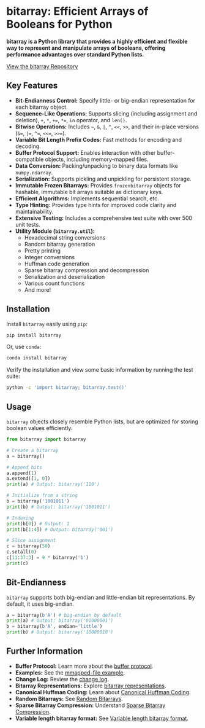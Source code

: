 # bitarray: Efficient Arrays of Booleans for Python

**bitarray is a Python library that provides a highly efficient and flexible way to represent and manipulate arrays of booleans, offering performance advantages over standard Python lists.**

[View the bitarray Repository](https://github.com/ilanschnell/bitarray)

## Key Features

*   **Bit-Endianness Control:** Specify little- or big-endian representation for each bitarray object.
*   **Sequence-Like Operations:** Supports slicing (including assignment and deletion), `+`, `*`, `+=`, `*=`, `in` operator, and `len()`.
*   **Bitwise Operations:**  Includes `~`, `&`, `|`, `^`, `<<`, `>>`, and their in-place versions (`&=`, `|=`, `^=`, `<<=`, `>>=`).
*   **Variable Bit Length Prefix Codes:** Fast methods for encoding and decoding.
*   **Buffer Protocol Support:** Enables interaction with other buffer-compatible objects, including memory-mapped files.
*   **Data Conversion:** Packing/unpacking to binary data formats like `numpy.ndarray`.
*   **Serialization:** Supports pickling and unpickling for persistent storage.
*   **Immutable Frozen Bitarrays:** Provides `frozenbitarray` objects for hashable, immutable bit arrays suitable as dictionary keys.
*   **Efficient Algorithms:** Implements sequential search, etc.
*   **Type Hinting:** Provides type hints for improved code clarity and maintainability.
*   **Extensive Testing:** Includes a comprehensive test suite with over 500 unit tests.
*   **Utility Module (`bitarray.util`):**
    *   Hexadecimal string conversions
    *   Random bitarray generation
    *   Pretty printing
    *   Integer conversions
    *   Huffman code generation
    *   Sparse bitarray compression and decompression
    *   Serialization and deserialization
    *   Various count functions
    *   And more!

## Installation

Install `bitarray` easily using `pip`:

```bash
pip install bitarray
```

Or, use `conda`:

```bash
conda install bitarray
```

Verify the installation and view some basic information by running the test suite:

```bash
python -c 'import bitarray; bitarray.test()'
```

## Usage

`bitarray` objects closely resemble Python lists, but are optimized for storing boolean values efficiently.

```python
from bitarray import bitarray

# Create a bitarray
a = bitarray()

# Append bits
a.append(1)
a.extend([1, 0])
print(a) # Output: bitarray('110')

# Initialize from a string
b = bitarray('1001011')
print(b) # Output: bitarray('1001011')

# Indexing
print(b[0]) # Output: 1
print(b[1:4]) # Output: bitarray('001')

# Slice assignment
c = bitarray(50)
c.setall(0)
c[11:37:3] = 9 * bitarray('1')
print(c)
```

## Bit-Endianness

`bitarray` supports both big-endian and little-endian bit representations. By default, it uses big-endian.

```python
a = bitarray(b'A') # big-endian by default
print(a) # Output: bitarray('01000001')
b = bitarray(b'A', endian='little')
print(b) # Output: bitarray('10000010')
```

## Further Information

*   **Buffer Protocol:** Learn more about the [buffer protocol](https://github.com/ilanschnell/bitarray/blob/master/doc/buffer.rst).
*   **Examples:** See the [mmapped-file example](https://github.com/ilanschnell/bitarray/blob/master/examples/mmapped-file.py).
*   **Change Log:** Review the [change log](https://github.com/ilanschnell/bitarray/blob/master/doc/changelog.rst).
*   **Bitarray Representations:** Explore [bitarray representations](https://github.com/ilanschnell/bitarray/blob/master/doc/represent.rst).
*   **Canonical Huffman Coding:** Learn about [Canonical Huffman Coding](https://github.com/ilanschnell/bitarray/blob/master/doc/canonical.rst).
*   **Random Bitarrays:** See [Random Bitarrays](https://github.com/ilanschnell/bitarray/blob/master/doc/random_p.rst).
*   **Sparse Bitarray Compression:** Understand [Sparse Bitarray Compression](https://github.com/ilanschnell/bitarray/blob/master/doc/sparse_compression.rst).
*   **Variable length bitarray format:** See [Variable length bitarray format](https://github.com/ilanschnell/bitarray/blob/master/doc/variable_length.rst).